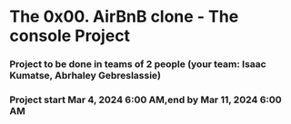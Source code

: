 <H1>The 0x00. AirBnB clone - The console Project
<H3>Project to be done in teams of 2 people (your team: Isaac Kumatse, Abrhaley Gebreslassie)
<H3>Project start Mar 4, 2024 6:00 AM,end by Mar 11, 2024 6:00 AM
